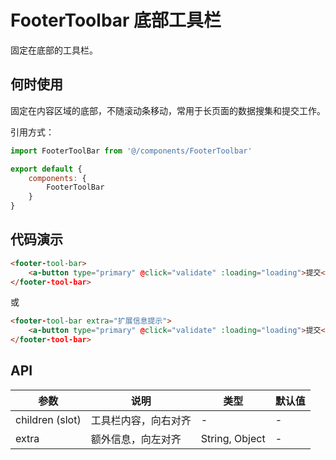 # FooterToolbar 底部工具栏

固定在底部的工具栏。

## 何时使用

固定在内容区域的底部，不随滚动条移动，常用于长页面的数据搜集和提交工作。

引用方式：

```javascript
import FooterToolBar from '@/components/FooterToolbar'

export default {
    components: {
        FooterToolBar
    }
}
```

## 代码演示

```html
<footer-tool-bar>
    <a-button type="primary" @click="validate" :loading="loading">提交</a-button>
</footer-tool-bar>
```

或

```html
<footer-tool-bar extra="扩展信息提示">
    <a-button type="primary" @click="validate" :loading="loading">提交</a-button>
</footer-tool-bar>
```

## API

 参数              | 说明         | 类型             | 默认值 
-----------------|------------|----------------|-----
 children (slot) | 工具栏内容，向右对齐 | -              | -   
 extra           | 额外信息，向左对齐  | String, Object | -   

